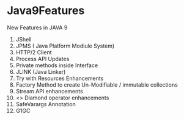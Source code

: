 # Java9Features
New Features in JAVA 9

1. JShell
2. JPMS ( Java Platform Modiule System)
3. HTTP/2 Client
4. Process API Updates
5. Private methods inside Interface
6. JLINK (Java Linker)
7. Try with Resources Enhancements
8. Factory Method to create Un-Modifiable / immutable collections
9. Stream API enhancements
10. <> Diamond operator enhancements
11. SafeVarargs Annotation
12. G1GC 
